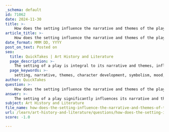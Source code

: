 ```yaml
---
_schema: default
id: 71062
date: 2024-11-30
title: >-
    How does the setting influence the narrative and themes of the play?
article_title: >-
    How does the setting influence the narrative and themes of the play?
date_format: MMM DD, YYYY
post_on_text: Posted on
seo:
  title: QuickTakes | Art History and Literature
  page_description: >-
    The setting of a play is integral to its narrative and themes, influencing character development, creating symbolism, and enhancing emotional engagement within the story.
  page_keywords: >-
    setting, narrative, themes, character development, symbolism, mood, conflict, immersion, audience engagement, dramatic exploration
author: QuickTakes
question: >-
    How does the setting influence the narrative and themes of the play?
answer: >-
    The setting of a play significantly influences its narrative and themes by serving as more than just a backdrop; it is a vital element that shapes the story, character development, and emotional resonance. Here are several ways in which the setting impacts the narrative and themes:\n\n1. **Contextual Framework**: The setting provides the context in which the action unfolds. It establishes the time and place, which can dictate the characters' behaviors, societal norms, and cultural expectations. For instance, a play set in a specific historical period may reflect the values and conflicts of that time, thereby enriching the thematic exploration.\n\n2. **Character Development**: Characters are often products of their environments. The setting influences their backgrounds, motivations, and interactions. For example, a character's emotional state may be mirrored by their surroundings, such as a cramped living space symbolizing confinement and struggle, which can enhance the audience's understanding of their internal conflicts.\n\n3. **Symbolism and Mood**: The setting can serve as a symbol for broader themes or concepts. It can evoke specific emotions and create an atmosphere that enhances the narrative. For instance, a decaying urban landscape might symbolize despair and hopelessness, reinforcing themes of struggle and resilience.\n\n4. **Conflict and Tension**: The setting can create conflict by presenting challenges that characters must navigate. The unique elements of a setting can lead to specific choices and actions, shaping the plot's progression. For example, a natural disaster as a setting can force characters to confront their fears and relationships, driving the narrative forward.\n\n5. **Thematic Resonance**: A well-crafted setting is instrumental in exploring themes. It colors every action, dialogue, and plot twist with nuanced meaning. By integrating the setting as a dynamic element, playwrights can evoke emotional responses and deepen the audience's engagement with the themes presented.\n\n6. **Immersive Experience**: A richly detailed setting immerses the audience in the story, making the themes more impactful. By creating an environment that resonates with the characters' experiences, the setting enhances the overall storytelling experience, allowing the audience to connect more deeply with the narrative.\n\nIn summary, the setting is crucial in drama as it not only provides the physical space for the story but also shapes the narrative, influences character development, and enhances thematic exploration. It acts as a canvas for the playwright to explore profound themes and evoke emotional resonance, ultimately enriching the storytelling experience.
subject: Art History and Literature
file_name: how-does-the-setting-influence-the-narrative-and-themes-of-the-play.md
url: /learn/art-history-and-literature/questions/how-does-the-setting-influence-the-narrative-and-themes-of-the-play
score: -1.0

---
```


&nbsp;